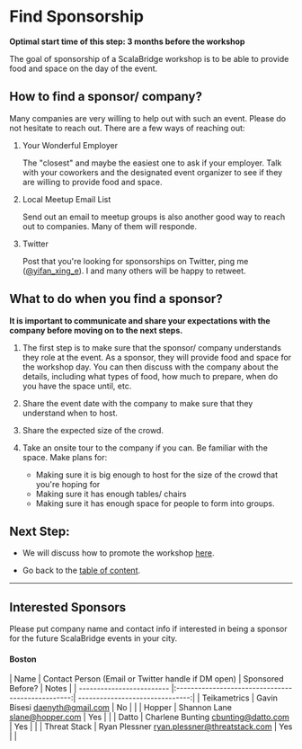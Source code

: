 # Find Sponsorship

**Optimal start time of this step: 3 months before the workshop**


The goal of sponsorship of a ScalaBridge workshop is to be able to provide food and space on the day of the event.

## How to find a sponsor/ company?

Many companies are very willing to help out with such an event. Please do not hesitate to reach out. There are a few ways of reaching out:

1. Your Wonderful Employer
   
   The "closest" and maybe the easiest one to ask if your employer. Talk with your coworkers and the designated event organizer to see if they are willing to provide food and space.
   
    
2. Local Meetup Email List
   
   Send out an email to meetup groups is also another good way to reach out to companies. Many of them will responde.
   
3. Twitter
   
   Post that you're looking for sponsorships on Twitter, ping me ([@yifan_xing_e](https://twitter.com/yifan_xing_e)). I and many others will be happy to retweet.
   

## What to do when you find a sponsor?

**It is important to communicate and share your expectations with the company before moving on to the next steps.**

1. The first step is to make sure that the sponsor/ company understands they role at the event. As a sponsor, they will provide food and space for the workshop day. You can then discuss with the company about the details, including what types of food, how much to prepare, when do you have the space until, etc.

2. Share the event date with the company to make sure that they understand when to host.

3. Share the expected size of the crowd.

4. Take an onsite tour to the company if you can. Be familiar with the space. Make plans for:
    - Making sure it is big enough to host for the size of the crowd that you're hoping for
    - Making sure it has enough tables/ chairs
    - Making sure it has enough space for people to form into groups.



## Next Step:

- We will discuss how to promote the workshop [here](./promote-workshop.md).

- Go back to the [table of content](../README.md).


*********************************************************************************************
## Interested  Sponsors
Please put company name and contact info if interested in being a sponsor for the future ScalaBridge events in your city.


#### Boston
| Name                      | Contact Person (Email or Twitter handle if DM open) | Sponsored Before? | Notes |
| ------------------------- |:-------------------------------------------------:| -------------------------------:|
| Teikametrics              | Gavin Bisesi <daenyth@gmail.com> |   No                            | |
| Hopper                    | Shannon Lane <slane@hopper.com> |   Yes                            | |
| Datto                     | Charlene Bunting <cbunting@datto.com> |   Yes                            | |
| Threat Stack              | Ryan Plessner <ryan.plessner@threatstack.com> |   Yes                            | |

